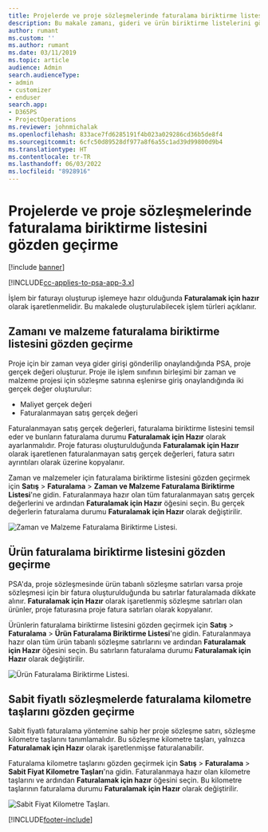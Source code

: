 ```yaml
---
title: Projelerde ve proje sözleşmelerinde faturalama biriktirme listesini gözden geçirme
description: Bu makale zamanı, gideri ve ürün biriktirme listelerini gözden geçirme ve bunları faturalama için hazır olarak işaretleme hakkında bilgi sağlar.
author: rumant
ms.custom: ''
ms.author: rumant
ms.date: 03/11/2019
ms.topic: article
audience: Admin
search.audienceType:
- admin
- customizer
- enduser
search.app:
- D365PS
- ProjectOperations
ms.reviewer: johnmichalak
ms.openlocfilehash: 833ace7fd6285191f4b023a029286cd36b5de8f4
ms.sourcegitcommit: 6cfc50d89528df977a8f6a55c1ad39d99800d9b4
ms.translationtype: HT
ms.contentlocale: tr-TR
ms.lasthandoff: 06/03/2022
ms.locfileid: "8928916"
---
```

# <a name="review-the-invoicing-backlog-on-projects-and-project-contracts"></a>Projelerde ve proje sözleşmelerinde faturalama biriktirme listesini gözden geçirme

[!include [banner](../includes/psa-now-project-operations.md)]

[!INCLUDE[cc-applies-to-psa-app-3.x](../includes/cc-applies-to-psa-app-3x.md)]

İşlem bir faturayı oluşturup işlemeye hazır olduğunda **Faturalamak için hazır** olarak işaretlenmelidir. Bu makalede oluşturulabilecek işlem türleri açıklanır.

## <a name="review-the-time-and-material-billing-backlog"></a>Zamanı ve malzeme faturalama biriktirme listesini gözden geçirme

Proje için bir zaman veya gider girişi gönderilip onaylandığında PSA, proje gerçek değeri oluşturur. Proje ile işlem sınıfının birleşimi bir zaman ve malzeme projesi için sözleşme satırına eşlenirse giriş onaylandığında iki gerçek değer oluşturulur:

- Maliyet gerçek değeri 
- Faturalanmayan satış gerçek değeri

Faturalanmayan satış gerçek değerleri, faturalama biriktirme listesini temsil eder ve bunların faturalama durumu **Faturalamak için Hazır** olarak ayarlanmalıdır. Proje faturası oluşturulduğunda **Faturalamak için Hazır** olarak işaretlenen faturalanmayan satış gerçek değerleri, fatura satırı ayrıntıları olarak üzerine kopyalanır.

Zaman ve malzemeler için faturalama biriktirme listesini gözden geçirmek için **Satış** \> **Faturalama** \> **Zaman ve Malzeme Faturalama Biriktirme Listesi**'ne gidin. Faturalanmaya hazır olan tüm faturalanmayan satış gerçek değerlerini ve ardından **Faturalamak için Hazır** öğesini seçin. Bu gerçek değerlerin faturalama durumu **Faturalamak için Hazır** olarak değiştirilir.

![Zaman ve Malzeme Faturalama Biriktirme Listesi.](media/TMBacklog.png)

## <a name="review-the-product-billing-backlog"></a>Ürün faturalama biriktirme listesini gözden geçirme

PSA'da, proje sözleşmesinde ürün tabanlı sözleşme satırları varsa proje sözleşmesi için bir fatura oluşturulduğunda bu satırlar faturalamada dikkate alınır. **Faturalamak için Hazır** olarak işaretlenmiş sözleşme satırları olan ürünler, proje faturasına proje fatura satırları olarak kopyalanır.

Ürünlerin faturalama biriktirme listesini gözden geçirmek için **Satış** \> **Faturalama** \> **Ürün Faturalama Biriktirme Listesi**'ne gidin. Faturalanmaya hazır olan tüm ürün tabanlı sözleşme satırlarını ve ardından **Faturalamak için Hazır** öğesini seçin. Bu satırların faturalama durumu **Faturalamak için Hazır** olarak değiştirilir.

![Ürün Faturalama Biriktirme Listesi.](media/ProductBacklog.png)

## <a name="review-billing-milestones-on-fixed-price-contracts"></a>Sabit fiyatlı sözleşmelerde faturalama kilometre taşlarını gözden geçirme

Sabit fiyatlı faturalama yöntemine sahip her proje sözleşme satırı, sözleşme kilometre taşlarını tanımlamalıdır. Bu sözleşme kilometre taşları, yalnızca **Faturalamak için Hazır** olarak işaretlenmişse faturalanabilir. 

Faturalama kilometre taşlarını gözden geçirmek için **Satış** \> **Faturalama** \> **Sabit Fiyat Kilometre Taşları**'na gidin. Faturalanmaya hazır olan kilometre taşlarını ve ardından **Faturalamak için hazır** öğesini seçin. Bu kilometre taşlarının faturalama durumu **Faturalamak için Hazır** olarak değiştirilir.

![Sabit Fiyat Kilometre Taşları.](media/FPBacklog.png)


[!INCLUDE[footer-include](../includes/footer-banner.md)]
